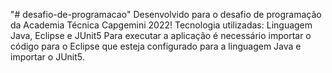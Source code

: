 "# desafio-de-programacao" 
Desenvolvido para o desafio de programação da Academia Técnica Capgemini 2022!
Tecnologia utilizadas: Linguagem Java, Eclipse e JUnit5
Para executar a aplicação é necessário importar o código para o Eclipse que esteja configurado para a linguagem Java e importar o JUnit5.
